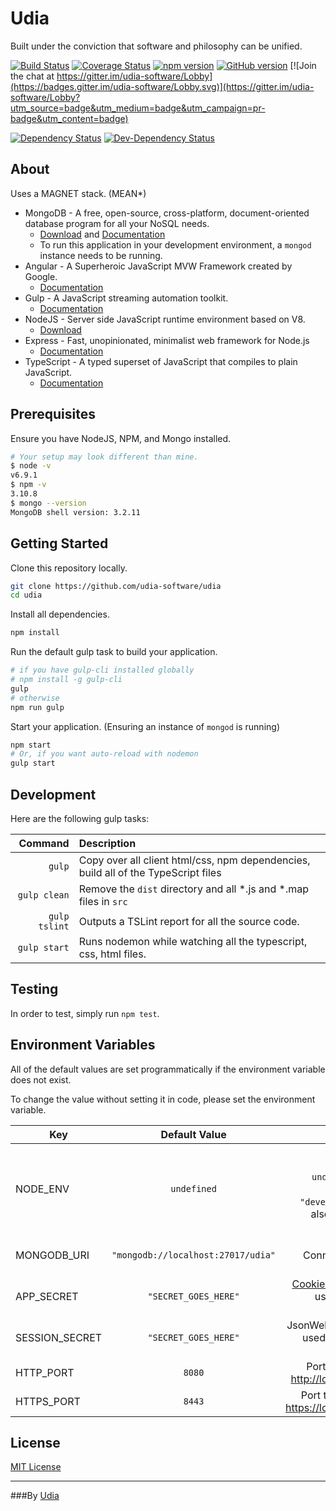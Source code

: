 # Udia

Built under the conviction that software and philosophy can be unified.

[![Build Status](https://travis-ci.org/udia-software/udia.svg?branch=master)](https://travis-ci.org/udia-software/udia)
[![Coverage Status](https://coveralls.io/repos/github/udia-software/udia/badge.svg?branch=master)](https://coveralls.io/github/udia-software/udia?branch=master)
[![npm version](https://badge.fury.io/js/udia.svg)](https://badge.fury.io/js/udia)
[![GitHub version](https://badge.fury.io/gh/udia-software%2Fudia.svg)](https://badge.fury.io/gh/udia-software%2Fudia)
[![Join the chat at https://gitter.im/udia-software/Lobby](https://badges.gitter.im/udia-software/Lobby.svg)](https://gitter.im/udia-software/Lobby?utm_source=badge&utm_medium=badge&utm_campaign=pr-badge&utm_content=badge)

[![Dependency Status](https://img.shields.io/david/udia-software/udia.svg)](https://david-dm.org/udia-software/udia)
[![Dev-Dependency Status](https://img.shields.io/david/dev/udia-software/udia.svg)](https://david-dm.org/udia-software/udia#info=devDependencies)

## About

Uses a MAGNET stack. (MEAN*)
* MongoDB - A free, open-source, cross-platform, document-oriented database program for all your NoSQL needs.
  * [Download](https://www.mongodb.com/download-center#community) and [Documentation](https://docs.mongodb.com/)
  * To run this application in your development environment, a `mongod` instance needs to be running.
* Angular - A Superheroic JavaScript MVW Framework created by Google.
  * [Documentation](https://angular.io/docs/ts/latest/)
* Gulp - A JavaScript streaming automation toolkit.
  * [Documentation](https://github.com/gulpjs/gulp/blob/master/docs/getting-started.md)
* NodeJS - Server side JavaScript runtime environment based on V8.
  * [Download](https://nodejs.org/en/download/)
* Express - Fast, unopinionated, minimalist web framework for Node.js
  * [Documentation](http://expressjs.com/en/4x/api.html)
* TypeScript - A typed superset of JavaScript that compiles to plain JavaScript.
  * [Documentation](https://www.typescriptlang.org/docs/tutorial.html)

## Prerequisites

Ensure you have NodeJS, NPM, and Mongo installed.
```bash
# Your setup may look different than mine.
$ node -v
v6.9.1
$ npm -v
3.10.8
$ mongo --version
MongoDB shell version: 3.2.11
```

## Getting Started

Clone this repository locally.
```bash
git clone https://github.com/udia-software/udia
cd udia
```

Install all dependencies.
```bash
npm install
```

Run the default gulp task to build your application.
```bash
# if you have gulp-cli installed globally
# npm install -g gulp-cli
gulp
# otherwise
npm run gulp
```

Start your application. (Ensuring an instance of `mongod` is running)
```bash
npm start
# Or, if you want auto-reload with nodemon
gulp start
```

## Development

Here are the following gulp tasks:

| Command | Description |
|--------:|:----------- |
| `gulp`  | Copy over all client html/css, npm dependencies, build all of the TypeScript files |
| `gulp clean` | Remove the `dist` directory and all *.js and *.map files in `src` |
| `gulp tslint` | Outputs a TSLint report for all the source code. |
| `gulp start` | Runs nodemon while watching all the typescript, css, html files. |

## Testing

In order to test, simply run `npm test`.

## Environment Variables

All of the default values are set programmatically if the environment variable does not exist.

To change the value without setting it in code, please set the environment variable.


| Key            | Default Value                      |Description|
| -------------- |:----------------------------------:|----------:|
| NODE_ENV       | `undefined`                        | The node environment. `undefined` will be equivalent to `"development"`. Can also be `"test"` or `"production"`. |
| MONGODB_URI    | `"mongodb://localhost:27017/udia"` | The Mongo Connection String. ([See spec.](https://docs.mongodb.com/manual/reference/connection-string/)) |
| APP_SECRET     | `"SECRET_GOES_HERE"`               | [Cookie Parser secret](https://github.com/expressjs/cookie-parser#cookieparsersecret-options) used for signing cookies. |
| SESSION_SECRET | `"SECRET_GOES_HERE"`               | JsonWebToken secret used to sign all the tokens. |
| HTTP_PORT      | `8080`                             | Port to serve http. [http://localhost:8080](http://localhost:8080) |
| HTTPS_PORT     | `8443`                             | Port to serve https. [https://localhost:8443](https://localhost:8443) |

## License

[MIT License](LICENSE)

---

###By [Udia](https://udia.ca)
